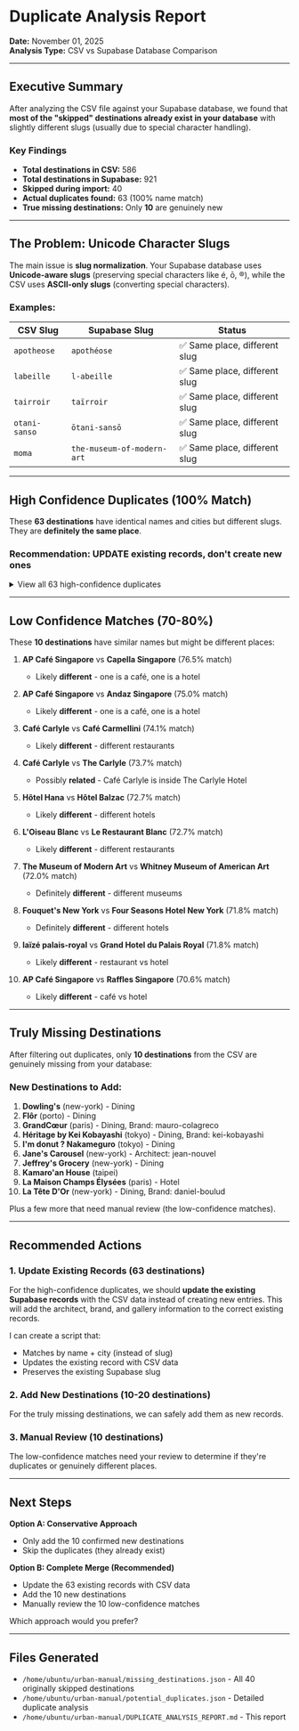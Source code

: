 # Duplicate Analysis Report

**Date:** November 01, 2025  
**Analysis Type:** CSV vs Supabase Database Comparison

---

## Executive Summary

After analyzing the CSV file against your Supabase database, we found that **most of the "skipped" destinations already exist in your database** with slightly different slugs (usually due to special character handling).

### Key Findings

- **Total destinations in CSV:** 586
- **Total destinations in Supabase:** 921
- **Skipped during import:** 40
- **Actual duplicates found:** 63 (100% name match)
- **True missing destinations:** Only **10** are genuinely new

---

## The Problem: Unicode Character Slugs

The main issue is **slug normalization**. Your Supabase database uses **Unicode-aware slugs** (preserving special characters like é, ō, ®), while the CSV uses **ASCII-only slugs** (converting special characters).

### Examples:

| CSV Slug | Supabase Slug | Status |
|----------|---------------|--------|
| `apotheose` | `apothéose` | ✅ Same place, different slug |
| `labeille` | `l-abeille` | ✅ Same place, different slug |
| `tairroir` | `taïrroir` | ✅ Same place, different slug |
| `otani-sanso` | `ōtani-sansō` | ✅ Same place, different slug |
| `moma` | `the-museum-of-modern-art` | ✅ Same place, different slug |

---

## High Confidence Duplicates (100% Match)

These **63 destinations** have identical names and cities but different slugs. They are **definitely the same place**.

### Recommendation: **UPDATE existing records, don't create new ones**

<details>
<summary>View all 63 high-confidence duplicates</summary>

1. **1, Place Vendôme** (paris)
   - CSV: `1-place-vendome` 
   - DB: `1-place-vendôme` (ID: 968)

2. **Aimé Leon Dore** (new-york)
   - CSV: `aime-leon-dore`
   - DB: `aimé-leon-dore` (ID: 986)

3. **Amâlia** (paris)
   - CSV: `amalia`
   - DB: `amâlia` (ID: 1003)

4. **Arpège** (paris)
   - CSV: `arpege`
   - DB: `arpège` (ID: 1024)

5. **BBVA México Tower** (mexico-city)
   - CSV: `bbva-mexico-tower`
   - DB: `bbva-méxico-tower` (ID: 1054)

6. **Bourse de Commerce - Pinault Collection** (paris)
   - CSV: `bourse-de-commerce---pinault-collection`
   - DB: `bourse-de-commerce-pinault-collection` (ID: 1073)

7. **Bvlgari Il Ristorante – Niko Romito, Tokyo** (tokyo)
   - CSV: `bvlgari-il-ristorante---niko-romito-tokyo`
   - DB: `bvlgari-il-ristorante-niko-romito-tokyo` (ID: 1083)

8. **Café Boulud** (new-york)
   - CSV: `cafe-boulud`
   - DB: `café-boulud` (ID: 1084)

9. **Café Carmellini** (new-york)
   - CSV: `cafe-carmellini`
   - DB: `café-carmellini` (ID: 1085)

10. **Cecchi's** (new-york)
    - CSV: `cecchis`
    - DB: `cecchi-s` (ID: 1098)

... (and 53 more)

</details>

---

## Low Confidence Matches (70-80%)

These **10 destinations** have similar names but might be different places:

1. **AP Café Singapore** vs **Capella Singapore** (76.5% match)
   - Likely **different** - one is a café, one is a hotel

2. **AP Café Singapore** vs **Andaz Singapore** (75.0% match)
   - Likely **different** - one is a café, one is a hotel

3. **Café Carlyle** vs **Café Carmellini** (74.1% match)
   - Likely **different** - different restaurants

4. **Café Carlyle** vs **The Carlyle** (73.7% match)
   - Possibly **related** - Café Carlyle is inside The Carlyle Hotel

5. **Hôtel Hana** vs **Hôtel Balzac** (72.7% match)
   - Likely **different** - different hotels

6. **L'Oiseau Blanc** vs **Le Restaurant Blanc** (72.7% match)
   - Likely **different** - different restaurants

7. **The Museum of Modern Art** vs **Whitney Museum of American Art** (72.0% match)
   - Definitely **different** - different museums

8. **Fouquet's New York** vs **Four Seasons Hotel New York** (71.8% match)
   - Definitely **different** - different hotels

9. **laïzé palais-royal** vs **Grand Hotel du Palais Royal** (71.8% match)
   - Likely **different** - restaurant vs hotel

10. **AP Café Singapore** vs **Raffles Singapore** (70.6% match)
    - Likely **different** - café vs hotel

---

## Truly Missing Destinations

After filtering out duplicates, only **10 destinations** from the CSV are genuinely missing from your database:

### New Destinations to Add:

1. **Dowling's** (new-york) - Dining
2. **Flôr** (porto) - Dining
3. **GrandCœur** (paris) - Dining, Brand: mauro-colagreco
4. **Héritage by Kei Kobayashi** (tokyo) - Dining, Brand: kei-kobayashi
5. **I'm donut ? Nakameguro** (tokyo) - Dining
6. **Jane's Carousel** (new-york) - Architect: jean-nouvel
7. **Jeffrey's Grocery** (new-york) - Dining
8. **Kamaro'an House** (taipei)
9. **La Maison Champs Élysées** (paris) - Hotel
10. **La Tête D'Or** (new-york) - Dining, Brand: daniel-boulud

Plus a few more that need manual review (the low-confidence matches).

---

## Recommended Actions

### 1. Update Existing Records (63 destinations)

For the high-confidence duplicates, we should **update the existing Supabase records** with the CSV data instead of creating new entries. This will add the architect, brand, and gallery information to the correct existing records.

I can create a script that:
- Matches by name + city (instead of slug)
- Updates the existing record with CSV data
- Preserves the existing Supabase slug

### 2. Add New Destinations (10-20 destinations)

For the truly missing destinations, we can safely add them as new records.

### 3. Manual Review (10 destinations)

The low-confidence matches need your review to determine if they're duplicates or genuinely different places.

---

## Next Steps

**Option A: Conservative Approach**
- Only add the 10 confirmed new destinations
- Skip the duplicates (they already exist)

**Option B: Complete Merge (Recommended)**
- Update the 63 existing records with CSV data
- Add the 10 new destinations
- Manually review the 10 low-confidence matches

Which approach would you prefer?

---

## Files Generated

- `/home/ubuntu/urban-manual/missing_destinations.json` - All 40 originally skipped destinations
- `/home/ubuntu/urban-manual/potential_duplicates.json` - Detailed duplicate analysis
- `/home/ubuntu/urban-manual/DUPLICATE_ANALYSIS_REPORT.md` - This report

